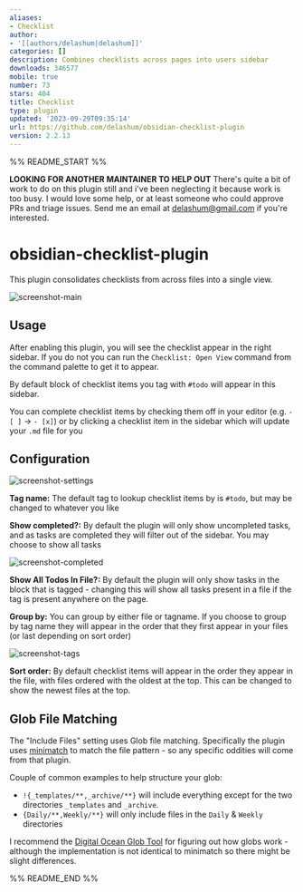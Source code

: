 ```yaml
---
aliases:
- Checklist
author:
- '[[authors/delashum|delashum]]'
categories: []
description: Combines checklists across pages into users sidebar
downloads: 346577
mobile: true
number: 73
stars: 404
title: Checklist
type: plugin
updated: '2023-09-29T09:35:14'
url: https://github.com/delashum/obsidian-checklist-plugin
version: 2.2.13
---
```


%% README_START %%

**LOOKING FOR ANOTHER MAINTAINER TO HELP OUT** There's quite a bit of work to do on this plugin still and i've been neglecting it because work is too busy. I would love some help, or at least someone who could approve PRs and triage issues. Send me an email at delashum@gmail.com if you're interested.

# obsidian-checklist-plugin

This plugin consolidates checklists from across files into a single view.

![screenshot-main](https://raw.githubusercontent.com/delashum/obsidian-checklist-plugin/master/images/screenshot-two-files.png)

## Usage

After enabling this plugin, you will see the checklist appear in the right sidebar. If you do not you can run the `Checklist: Open View` command from the command palette to get it to appear.

By default block of checklist items you tag with `#todo` will appear in this sidebar.

You can complete checklist items by checking them off in your editor (e.g. `- [ ]` -> `- [x]`) or by clicking a checklist item in the sidebar which will update your `.md` file for you

## Configuration

![screenshot-settings](https://raw.githubusercontent.com/delashum/obsidian-checklist-plugin/master/images/screenshot-settings.png)

**Tag name:** The default tag to lookup checklist items by is `#todo`, but may be changed to whatever you like

**Show completed?:** By default the plugin will only show uncompleted tasks, and as tasks are completed they will filter out of the sidebar. You may choose to show all tasks

![screenshot-completed](https://raw.githubusercontent.com/delashum/obsidian-checklist-plugin/master/images/screenshot-show-completed.png)

**Show All Todos In File?:** By default the plugin will only show tasks in the block that is tagged - changing this will show all tasks present in a file if the tag is present anywhere on the page.

**Group by:** You can group by either file or tagname. If you choose to group by tag name they will appear in the order that they first appear in your files (or last depending on sort order)

![screenshot-tags](https://raw.githubusercontent.com/delashum/obsidian-checklist-plugin/master/images/screenshot-sub-tag.png)

**Sort order:** By default checklist items will appear in the order they appear in the file, with files ordered with the oldest at the top. This can be changed to show the newest files at the top.

## Glob File Matching

The "Include Files" setting uses Glob file matching. Specifically the plugin uses [minimatch](https://github.com/isaacs/minimatch) to match the file pattern - so any specific oddities will come from that plugin.

Couple of common examples to help structure your glob:

- `!{_templates/**,_archive/**}` will include everything except for the two directories `_templates` and `_archive`.
- `{Daily/**,Weekly/**}` will only include files in the `Daily` & `Weekly` directories

I recommend the [Digital Ocean Glob Tool](https://www.digitalocean.com/community/tools/glob) for figuring out how globs work - although the implementation is not identical to minimatch so there might be slight differences.


%% README_END %%